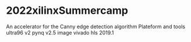 # 2022xilinxSummercamp
An accelerator for the Canny edge detection algorithm
Plateform and tools
ultra96 v2
pynq v2.5 image
vivado hls 2019.1
